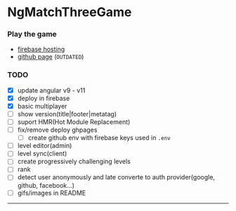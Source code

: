 # NgMatchThreeGame

### Play the game
 - [firebase hosting](https://ng-match-three-game-37663.web.app)
 - [github page](https://jefersonbelmiro.github.io/ng-match-three-game/) (`OUTDATED`)

### TODO
- [x] update angular v9 - v11
- [x] deploy in firebase
- [x] basic multiplayer
- [ ] show version(title|footer|metatag)
- [ ] suport HMR(Hot Module Replacement)
- [ ] fix/remove deploy ghpages
  - [ ] create github env with firebase keys used in `.env`
- [ ] level editor(admin)
- [ ] level sync(client)
- [ ] create progressively challenging levels
- [ ] rank
- [ ] detect user anonymously and late converte to auth provider(google, github, facebook...)
- [ ] gifs/images in README
---

